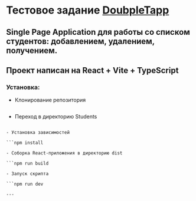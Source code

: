 # Тестовое задание <a href="https://doubletapp.ai/">DoubpleTapp</a>



  ## Single Page Application для работы со списком студентов: добавлением, удалением, получением. 
  ## Проект написан на React + Vite + TypeScript




### Установка:
- Клонирование репозитория
   ```git clone вставить_ссылку_сюда
  
- Переход в директорию Students
```cd Students

- Установка зависимостей

```npm install

- Соборка React-приложения в директорию dist

```npm run build

- Запуск скрипта 

```npm run dev

---


